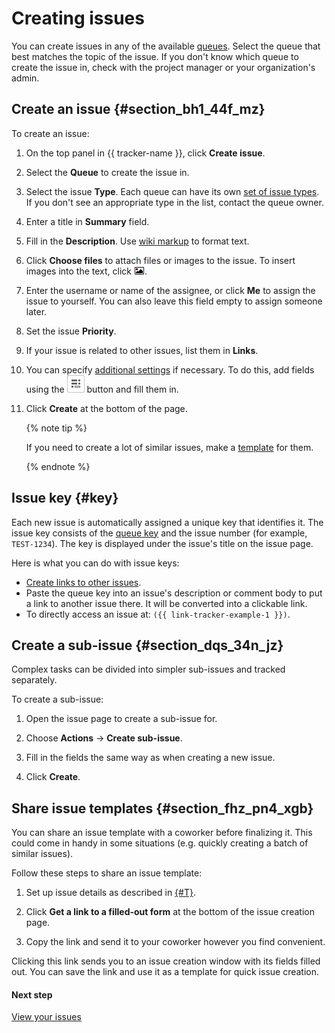 # Creating issues

You can create issues in any of the available [queues](../queue-intro.md). Select the queue that best matches the topic of the issue. If you don't know which queue to create the issue in, check with the project manager or your organization's admin.


## Create an issue {#section_bh1_44f_mz}

To create an issue:

1. On the top panel in {{ tracker-name }}, click **Create issue**.

1. Select the **Queue** to create the issue in.


1. Select the issue **Type**.
Each queue can have its own [set of issue types](../manager/add-ticket-type.md). If you don&apos;t see an appropriate type in the list, contact the queue owner.

1. Enter a title in **Summary** field.

1. Fill in the **Description**. Use [wiki markup](wiki-markup.md) to format text.

1. Click **Choose files** to attach files or images to the issue.
To insert images into the text, click ![](../../_assets/tracker/add-image.png).

1. Enter the username or name of the assignee, or click **Me** to assign the issue to yourself.
You can also leave this field empty to assign someone later.

1. Set the issue **Priority**.

1. If your issue is related to other issues, list them in **Links**.

1. You can specify [additional settings](create-param.md#section_ymd_ycj_1gb) if necessary. To do this, add fields using the ![](../../_assets/tracker/task-params-btn.png) button and fill them in.

1. Click **Create** at the bottom of the page.

    {% note tip %}

    If you need to create a lot of similar issues, make a [template](ticket-template.md) for them.

    {% endnote %}

## Issue key {#key}

Each new issue is automatically assigned a unique key that identifies it. The issue key consists of the [queue key](../manager/create-queue.md#key) and the issue number (for example, `TEST-1234`). The key is displayed under the issue's title on the issue page.

Here is what you can do with issue keys:

- [Create links to other issues](ticket-links.md).
- Paste the queue key into an issue's description or comment body to put a link to another issue there. It will be converted into a clickable link.
- To directly access an issue at: `({{ link-tracker-example-1 }})`.

## Create a sub-issue {#section_dqs_34n_jz}

Complex tasks can be divided into simpler sub-issues and tracked separately.

To create a sub-issue:

1. Open the issue page to create a sub-issue for.

1. Choose **Actions** → **Create sub-issue**.

1. Fill in the fields the same way as when creating a new issue.

1. Click **Create**.

## Share issue templates {#section_fhz_pn4_xgb}

You can share an issue template with a coworker before finalizing it. This could come in handy in some situations (e.g. quickly creating a batch of similar issues).

Follow these steps to share an issue template:

1. Set up issue details as described in [{#T}](#section_bh1_44f_mz).

1. Click **Get a link to a filled-out form** at the bottom of the issue creation page.

1. Copy the link and send it to your coworker however you find convenient.

Clicking this link sends you to an issue creation window with its fields filled out. You can save the link and use it as a template for quick issue creation.

#### Next step

[View your issues](my-tickets.md)
